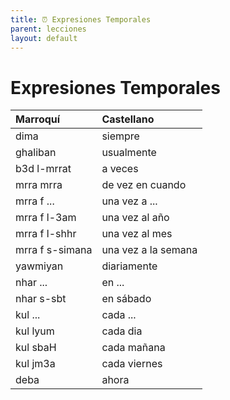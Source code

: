 ```yaml
---
title: ⏰ Expresiones Temporales
parent: lecciones
layout: default
---
```


# Expresiones Temporales

| Marroquí        | Castellano          |
|:----------------|:--------------------|
| dima            | siempre             |
| ghaliban        | usualmente          |
| b3d l-mrrat     | a veces             |
| mrra mrra       | de vez en cuando    |
| mrra f ...      | una vez a ...       |
| mrra f l-3am    | una vez al año      |
| mrra f l-shhr   | una vez al mes      |
| mrra f s-simana | una vez a la semana |
| yawmiyan        | diariamente         |
| nhar ...        | en ...              |
| nhar s-sbt      | en sábado           |
| kul ...         | cada ...            |
| kul lyum        | cada dia            |
| kul sbaH        | cada mañana         |
| kul jm3a        | cada viernes        |
| deba            | ahora               |

